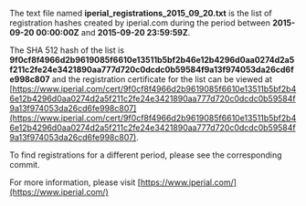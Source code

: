 The text file named **iperial_registrations_2015_09_20.txt** is the list of registration hashes created by iperial.com during the period between **2015-09-20 00:00:00Z** and **2015-09-20 23:59:59Z**.

The SHA 512 hash of the list is **9f0cf8f4966d2b9619085f6610e13511b5bf2b46e12b4296d0aa0274d2a5f211c2fe24e3421890aa777d720c0dcdc0b59584f9a13f974053da26cd6fe998c807** and the registration certificate for the list can be viewed at [https://www.iperial.com/cert/9f0cf8f4966d2b9619085f6610e13511b5bf2b46e12b4296d0aa0274d2a5f211c2fe24e3421890aa777d720c0dcdc0b59584f9a13f974053da26cd6fe998c807](https://www.iperial.com/cert/9f0cf8f4966d2b9619085f6610e13511b5bf2b46e12b4296d0aa0274d2a5f211c2fe24e3421890aa777d720c0dcdc0b59584f9a13f974053da26cd6fe998c807).

To find registrations for a different period, please see the corresponding commit.

For more information, please visit [https://www.iperial.com/](https://www.iperial.com/)
